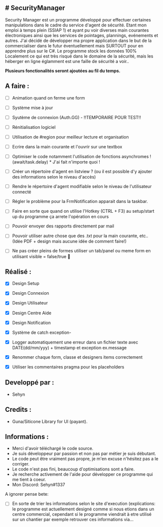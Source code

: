 ## # SecurityManager
Security Manager est un programme développé pour effectuer certaines manipulations dans le cadre du service d'agent de sécurité. Etant mon emploi à temps plein (SSIAP 1) et ayant pu voir diverses main courantes électroniques ainsi que les services de pointages, plannings, evénements et autres. J'ai décidé de développer ma propre application dans le but de la commercialiser dans le futur éventuellement mais SURTOUT pour en apprendre plus sur le C#.
Le programme stock les données 100% Localement ce qui est très risqué dans le domaine de la sécurité, mais les héberger en ligne églamment est une faille de sécurité a voir..

**Plusieurs fonctionalités seront ajoutées au fil du temps.**

## A faire :

- [ ] Animation quand on ferme une form
- [ ] Système mise à jour
- [ ] Syutème de connexion (Auth.GG) - !!TEMPORAIRE POUR TEST!!
- [ ] Rénitialisation logiciel
- [ ] Utilisation de #region pour meilleur lecture et organisation
- [ ] Ecrire dans la main courante et l'ouvrir sur une textbox
- [ ] Optimiser le code notamment l'utilisation de fonctions asynchromes ! (await/task.delay) * J'ai fait n'importe quoi !
- [ ] Créer un répertoire d'agent en listview ? (ou il est possible d'y ajouter des informations selon le niveau d'accès)
- [ ] Rendre le répertoire d'agent modifiable selon le niveau de l'utilisateur connecté
- [ ] Régler le problème pour la FrmNotification apparait dans la taskbar.
- [ ] Faire en sorte que quand on utilise l'Hotkey (CTRL + F3) au setup/start up du programme ça arrete l'opération en cours
- [ ] Pouvoir envoyer des rapports directement par mail
- [ ] Pouvoir utiliser autre chose que des .txt pour la main courante, etc.. (Idée PDF + design mais aucune idée de comment faire!)
- [ ] Ne pas créer pleins de formes utiliser un tab/panel ou meme form en utilisant visible = false/true 🤔 


## Réalisé :

- [x] Design Setup
- [x] Design Connexion
- [x] Design Utilisateur
- [x] Design Centre Aide
- [x] Design Notification
- [x] Système de catch exception-
- [x] Logger automatiquement une erreur dans un fichier texte avec DATE(dd/mm/yyy) + timestamp et exception ex.message
- [x] Renommer chaque form, classe et designers items correctement 
- [x] Utiliser les commentaires pragma pour les placeholders


## Developpé par :
* Sehyn

## Credits : 
* Guna/Siticone Library for UI (payant).



## Informations :
* Merci d'avoir téléchargé le code source.
* Je suis développeur par passion et non pas par métier je suis débutant.
* Le code peut être vraiment pas propre, je m'en excuse n'hésitez pas a le corriger.
* Le code n'est pas fini, beaucoup d'optimisations sont a faire.
* Je recherche activement de l'aide pour développer ce programme qui me tient à coeur.
* Mon Discord: Sehyn#1337

A ignorer pense bete: 

- [ ] En sorte de trier les informations selon le site d'execution (explications: le programme est actuellement designé comme si nous etions dans un centre commercial, cependant si le programme viendrait à etre utilisé sur un chantier par exemple retrouver ces informations via...



